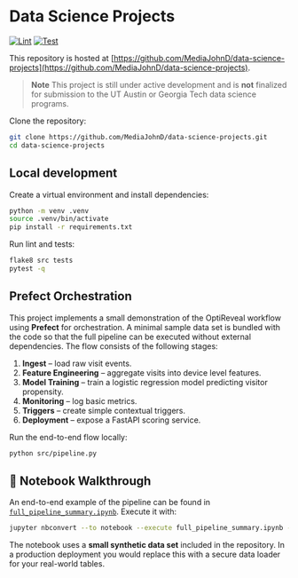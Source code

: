 # Data Science Projects

[![Lint](https://github.com/MediaJohnD/data-science-projects/actions/workflows/lint.yml/badge.svg)](https://github.com/MediaJohnD/data-science-projects/actions/workflows/lint.yml)
[![Test](https://github.com/MediaJohnD/data-science-projects/actions/workflows/test.yml/badge.svg)](https://github.com/MediaJohnD/data-science-projects/actions/workflows/test.yml)

This repository is hosted at [https://github.com/MediaJohnD/data-science-projects](https://github.com/MediaJohnD/data-science-projects).

> **Note**
> This project is still under active development and is **not** finalized for submission to the UT Austin or Georgia Tech data science programs.

Clone the repository:

```bash
git clone https://github.com/MediaJohnD/data-science-projects.git
cd data-science-projects
```

## Local development

Create a virtual environment and install dependencies:

```bash
python -m venv .venv
source .venv/bin/activate
pip install -r requirements.txt
```

Run lint and tests:

```bash
flake8 src tests
pytest -q
```

## Prefect Orchestration

This project implements a small demonstration of the OptiReveal workflow using
**Prefect** for orchestration. A minimal sample data set is bundled with the
code so that the full pipeline can be executed without external dependencies.
The flow consists of the following stages:

1. **Ingest** – load raw visit events.
2. **Feature Engineering** – aggregate visits into device level features.
3. **Model Training** – train a logistic regression model predicting visitor
   propensity.
4. **Monitoring** – log basic metrics.
5. **Triggers** – create simple contextual triggers.
6. **Deployment** – expose a FastAPI scoring service.

Run the end-to-end flow locally:

```bash
python src/pipeline.py
```

## 📓 Notebook Walkthrough

An end-to-end example of the pipeline can be found in
[`full_pipeline_summary.ipynb`](full_pipeline_summary.ipynb). Execute it with:

```bash
jupyter nbconvert --to notebook --execute full_pipeline_summary.ipynb --output executed.ipynb
```

The notebook uses a **small synthetic data set** included in the repository. In
a production deployment you would replace this with a secure data loader for
your real-world tables.



